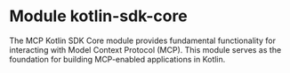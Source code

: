 # Module kotlin-sdk-core

The MCP Kotlin SDK Core module provides fundamental functionality for interacting with Model Context Protocol (MCP).
This module serves as the foundation for building MCP-enabled applications in Kotlin.

